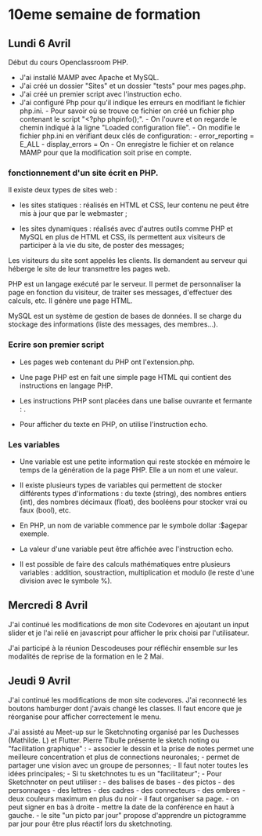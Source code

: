 # 10eme semaine de formation

## Lundi 6 Avril

Début du cours Openclassroom PHP. 

  - J'ai installé MAMP avec Apache et MySQL.
  - J'ai créé un dossier "Sites" et un dossier "tests" pour mes pages.php.
  - J'ai créé un premier script avec l'instruction echo.
  - J'ai configuré Php pour qu'il indique les erreurs en modifiant le fichier php.ini. 
        - Pour savoir où se trouve ce fichier on créé un fichier php contenant le script "<?php phpinfo();". 
        - On l'ouvre et on regarde le chemin indiqué à la ligne "Loaded configuration file".
        - On modifie le fichier php.ini en vérifiant deux clés de configuration: 
          - error_reporting = E_ALL
          - display_errors = On
        - On enregistre le fichier et on relance MAMP pour que la modification soit prise en compte.

### fonctionnement d'un site écrit en PHP.

Il existe deux types de sites web :
  
  - les sites statiques : réalisés en HTML et CSS, leur contenu ne peut être mis à jour que par le webmaster ;
  
  - les sites dynamiques : réalisés avec d'autres outils comme PHP et MySQL en plus de HTML et CSS, ils permettent aux visiteurs de participer à la vie du site, de poster des messages;

Les visiteurs du site sont appelés les clients. Ils demandent au serveur qui héberge le site de leur transmettre les pages web.

PHP est un langage exécuté par le serveur. Il permet de personnaliser la page en fonction du visiteur, de traiter ses messages, d'effectuer des calculs, etc. Il génère une page HTML.

MySQL est un système de gestion de bases de données. Il se charge du stockage des informations (liste des messages, des membres…).

### Ecrire son premier script

- Les pages web contenant du PHP ont l'extension.php.

- Une page PHP est en fait une simple page HTML qui contient des instructions en langage PHP.

- Les instructions PHP sont placées dans une balise ouvrante et fermante : <?php ?>.

- Pour afficher du texte en PHP, on utilise l'instruction echo.

 ### Les variables
 
 - Une variable est une petite information qui reste stockée en mémoire le temps de la génération de la page PHP. Elle a un nom et une valeur.

 - Il existe plusieurs types de variables qui permettent de stocker différents types d'informations : du texte (string), des nombres entiers (int), des nombres décimaux (float), des booléens pour stocker vrai ou faux (bool), etc.

 - En PHP, un nom de variable commence par le symbole dollar :$agepar exemple.

 - La valeur d'une variable peut être affichée avec l'instruction echo.

 - Il est possible de faire des calculs mathématiques entre plusieurs variables : addition, soustraction, multiplication et modulo (le reste d'une division avec le symbole %).
 
 ## Mercredi 8 Avril
 
 J'ai continué les modifications de mon site Codevores en ajoutant un input slider et je l'ai relié en javascript pour afficher le prix choisi par l'utilisateur. 
 
 J'ai participé à la réunion Descodeuses pour réfléchir ensemble sur les modalités de reprise de la formation en le 2 Mai.
 
 
## Jeudi 9 Avril

J'ai continué les modifications de mon site codevores. J'ai reconnecté les boutons hamburger dont j'avais changé les classes. Il faut encore que je réorganise pour afficher correctement le menu. 

J'ai assisté au Meet-up sur le Sketchnoting organisé par les Duchesses (Mathilde. L)  et Flutter. Pierre Tibulle présente le sketch noting ou "facilitation graphique" :
        - associer le dessin et la prise de notes permet une meilleure concentration et plus de connections neuronales; 
        - permet de partager une vision avec un groupe de personnes;
        - Il faut noter toutes les idées principales;
        - Si tu sketchnotes tu es un "facilitateur";
        - Pour Sketchnoter on peut utiliser : 
                - des balises de bases
                - des pictos
                - des personnages
                - des lettres
                - des cadres
                - des connecteurs
                - des ombres
                - deux couleurs maximum en plus du noir
                - il faut organiser sa page. 
                - on peut signer en bas à droite
                - mettre la date de la conférence en haut à gauche. 
         - le site "un picto par jour" propose d'apprendre un pictogramme par jour pour être plus réactif lors du sketchnoting. 
 
